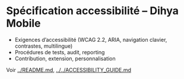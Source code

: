 # Spécification accessibilité – Dihya Mobile

- Exigences d’accessibilité (WCAG 2.2, ARIA, navigation clavier, contrastes, multilingue)
- Procédures de tests, audit, reporting
- Contribution, extension, personnalisation

Voir [../README.md](../README.md), [../../ACCESSIBILITY_GUIDE.md](../../ACCESSIBILITY_GUIDE.md)
